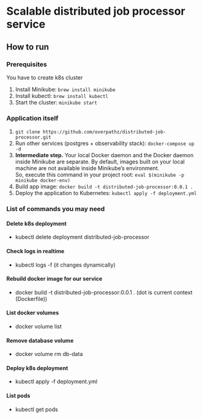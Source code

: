# Scalable distributed job processor service

## How to run

### Prerequisites
You have to create k8s cluster
1) Install Minikube: `brew install minikube`
2) Install kubectl: `brew install kubectl`
3) Start the cluster: `minikube start`

### Application itself
1) `git clone https://github.com/overpathz/distributed-job-processor.git`
2) Run other services (postgres + observability stack): `docker-compose up -d`
3) <b>Intermediate step.</b> Your local Docker daemon and the Docker daemon inside Minikube are separate. By default, images built on your local machine are not available inside Minikube’s environment. <br/>
So, execute this command in your project root: `eval $(minikube -p minikube docker-env)`
4) Build app image: `docker build -t distributed-job-processor:0.0.1 .`
5) Deploy the application to Kubernetes: `kubectl apply -f deployment.yml` 

### List of commands you may need

#### Delete k8s deployment
- kubectl delete deployment distributed-job-processor

#### Check logs in realtime
- kubectl logs -f <pod name> (it changes dynamically)

#### Rebuild docker image for our service
- docker build -t distributed-job-processor:0.0.1 .
(dot is current context (Dockerfile))

#### List docker volumes
- docker volume list

#### Remove database volume
- docker volume rm db-data

#### Deploy k8s deployment
- kubectl apply -f deployment.yml

#### List pods
- kubectl get pods


